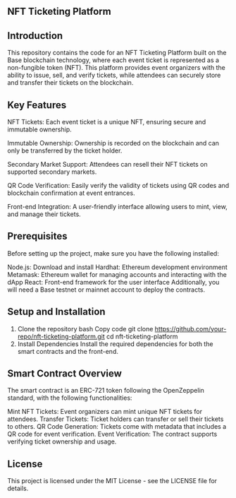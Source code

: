 ## NFT Ticketing Platform
## Introduction
This repository contains the code for an NFT Ticketing Platform built on the Base blockchain technology, where each event ticket is represented as a non-fungible token (NFT). This platform provides event organizers with the ability to issue, sell, and verify tickets, while attendees can securely store and transfer their tickets on the blockchain.

## Key Features
NFT Tickets: Each event ticket is a unique NFT, ensuring secure and immutable ownership.

Immutable Ownership: Ownership is recorded on the blockchain and can only be transferred by the ticket holder.

Secondary Market Support: Attendees can resell their NFT tickets on supported secondary markets.

QR Code Verification: Easily verify the validity of tickets using QR codes and blockchain confirmation at event entrances.

Front-end Integration: A user-friendly interface allowing users to mint, view, and manage their tickets.

## Prerequisites
Before setting up the project, make sure you have the following installed:

Node.js: Download and install
Hardhat: Ethereum development environment
Metamask: Ethereum wallet for managing accounts and interacting with the dApp
React: Front-end framework for the user interface
Additionally, you will need a Base testnet or mainnet account to deploy the contracts.

## Setup and Installation
1. Clone the repository
bash
Copy code
git clone https://github.com/your-repo/nft-ticketing-platform.git
cd nft-ticketing-platform
2. Install Dependencies
Install the required dependencies for both the smart contracts and the front-end.

## Smart Contract Overview
The smart contract is an ERC-721 token following the OpenZeppelin standard, with the following functionalities:

Mint NFT Tickets: Event organizers can mint unique NFT tickets for attendees.
Transfer Tickets: Ticket holders can transfer or sell their tickets to others.
QR Code Generation: Tickets come with metadata that includes a QR code for event verification.
Event Verification: The contract supports verifying ticket ownership and usage.

## License
This project is licensed under the MIT License - see the LICENSE file for details.
